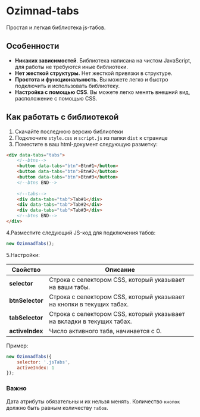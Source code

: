 # Ozimnad-tabs
Простая и легкая библиотека js-табов.

## Особенности
+ __Никаких зависимостей__.  Библиотека написана на чистом JavaScript, для работы не требуются иные библиотеки.
+ __Нет жесткой структуры.__ Нет жесткой привязки в структуре.
+ __Простота и функциональность__. Вы можете легко и быстро подключить и использовать библиотеку.
+ __Настройка с помощью CSS__. Вы можете легко менять внешний вид, расположение с помощью CSS.

## Как работать с библиотекой

1. Скачайте последнюю версию библиотеки
2. Подключите `style.css` и `script.js` из папки `dist` к странице
3. Поместите в ваш html-документ следующую разметку:
````html
<div data-tabs="tabs">
    <!--btns-->
    <button data-tabs="btn">Btn#1</button>
    <button data-tabs="btn">Btn#2</button>
    <button data-tabs="btn">Btn#3</button>
    <!--btns END-->
    
    <!--tabs-->
    <div data-tabs="tab">Tab#1</div>
    <div data-tabs="tab">Tab#2</div>
    <div data-tabs="tab">Tab#3</div>
    <!--btns END-->
</div>
````
4.Разместите следующий JS-код для подключения табов:
````javascript
new OzimnadTabs();
````
5.Настройки:

| Свойство  | Описание                                                               |
|-----------|------------------------------------------------------------------------|
| __selector__ | Строка с селектором CSS, который указывает на ваши табы.               |
| __btnSelector__ | Строка с селектором CSS, который указывает на кнопки в текущих табах.  |
| __tabSelector__ | Строка с селектором CSS, который указывает на вкладки в текущих табах. |
| __activeIndex__ | Число активного таба, начинается с 0.                                  |

Пример:
````javascript
new OzimnadTabs({
    selector: '.jsTabs',
    activeIndex: 1
});
````
### Важно
Дата атрибуты обязательны и их нельзя менять.
Количество `кнопок` должно быть равным количеству `табов`.